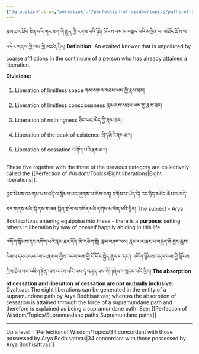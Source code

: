 ```yaml
---
{"dg-publish":true,"permalink":"/perfection-of-wisdom/topics/paths-of-happily-abiding-in-this-life/"}
---
```


རྣམ་ཐར་ཐོབ་ཟིན་པའི་གང་ཟག་གི་རྒྱུད་ཀྱི་རགས་པའི་ཉོན་མོངས་པས་མ་བསླད་པའི་མཁྱེན་པ། མཐོང་ཆོས་ལ་བདེར་གནས་ཀྱི་ལམ་གྱི་མཚན་ཉིད།
**Definition:** An exalted knower that is unpolluted by coarse afflictions in the continuum of a person who has already attained a liberation.

**Divisions:**
1. Liberation of limitless space ནམ་མཁའ་མཐས་ཡས་ཀྱི་རྣམ་ཐར།
2. Liberation of limitless consciousness རྣམ་ཤས་མཐའ་ཡས་ཀྱ་རྣམ་ཐར།
3. Liberation of nothingness ཅིང་ཡང་མེད་ཀྱི་རྣམ་ཐར།
4. Liberation of the peak of existence སྲིད་རྩིའི་རྣམ་ཐར།
5. Liberation of cessation འགོག་པའི་རྣམ་ཐར།

These five together with the three of the previous category are collectively called the [[Perfection of Wisdom/Topics/Eight liberations\|Eight liberations]].

བྱང་སེམས་འཕགས་པས་འདི་ལ་སྙོམས་པར་ཞུགས་པ་ཆོས་ཅན། དགོས་པ་ཡོད་དེ། 
རང་ཉིད་མཐོང་ཆོས་ལ་བདེ་བར་གནས་པའི་སྒོ་ནས་གཞན་སྨིན་གྲོལ་ལ་འགོད་པའི་དགོས་པ་ཡོད་པའི་ཕྱིར།
The subject - Arya Bodhisattvas entering equipoise into these - there is a **purpose**: setting others in liberation by way of oneself happily abiding in this life.

འགོག་སྙོམས་དང་འགོག་པའི་རྣམ་ཐར་དོན་མི་གཅིག་སྟེ། རྣམ་བཤད་ལས། རྣམ་པར་ཐར་པ་བརྒྱད་ནི་བྱང་ཆུབ་སེམས་དཔའ་འཕགས་པ་རྣམས་ཀྱིས་འདས་ལམ་གྱི་ངོ་བོར་སྐྱེད་ནུས་པ་དང༌། འགོག་སྙོམས་འདས་ལམ་གྱི་སྟོབས་ཀྱིས་ཐོབ་པས་འཇིག་རྟེན་ལས་འདས་པའི་ལམ་དུ་བཤད་པས་སོ། །ཞེས་གསུངས་པའི་ཕྱིར།
**The absorption of cessation and liberation of cessation are not mutually inclusive:** Gyaltsab:
The eight liberations can be generated in the entity of a supramundane path by Arya Bodhisattvas; whereas the absorption of cessation is attained through the force of a supramundane path and therefore is explained as being a supramundane path.
See: [[Perfection of Wisdom/Topics/Supramundane paths\|Supramundane paths]]

---
Up a level: [[Perfection of Wisdom/Topics/34 concordant with those possessed by Arya Bodhisattvas\|34 concordant with those possessed by Arya Bodhisattvas]]